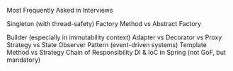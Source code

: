 Most Frequently Asked in Interviews

Singleton (with thread-safety)
Factory Method vs Abstract Factory

Builder (especially in immutability context)
Adapter vs Decorator vs Proxy
Strategy vs State
Observer Pattern (event-driven systems)
Template Method vs Strategy
Chain of Responsibility
DI & IoC in Spring (not GoF, but mandatory)